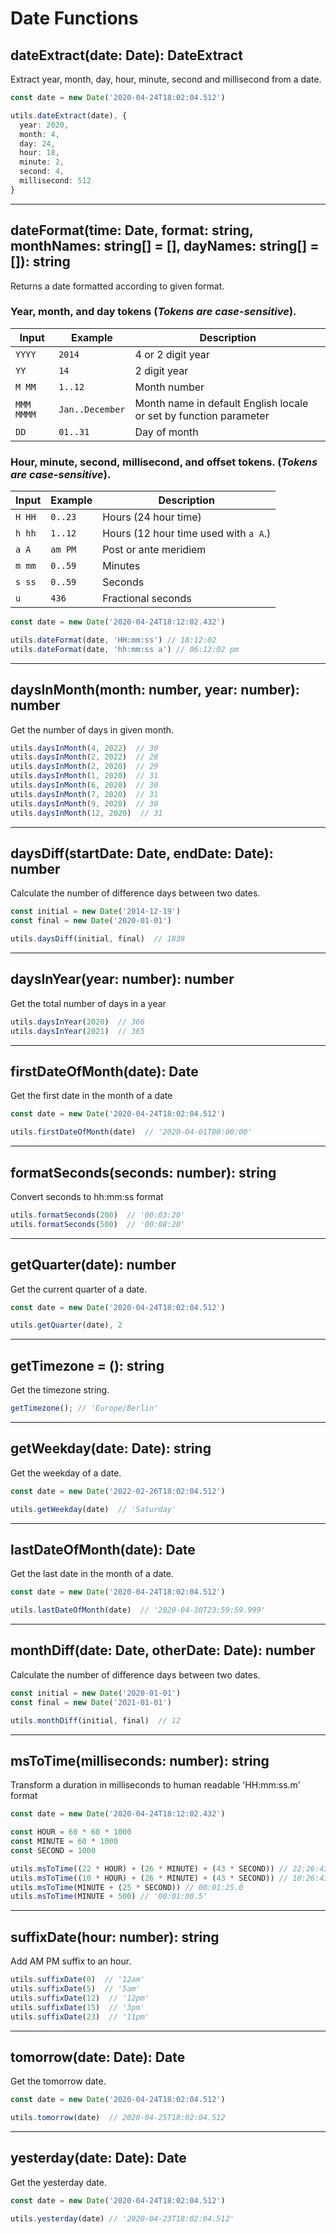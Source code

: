 # Date Functions

## dateExtract(date: Date): DateExtract

Extract year, month, day, hour, minute, second and millisecond from a date.

```ts
const date = new Date('2020-04-24T18:02:04.512')

utils.dateExtract(date), {
  year: 2020,
  month: 4,
  day: 24,
  hour: 18,
  minute: 2,
  second: 4,
  millisecond: 512
}
```

---

## dateFormat(time: Date, format: string, monthNames: string[] = [], dayNames: string[] = []): string

Returns a date formatted according to given format.

### Year, month, and day tokens (*Tokens are case-sensitive*).

| Input       | Example          | Description |
| ----------- | ---------------- | ----------- |
| `YYYY`      | `2014`           | 4 or 2 digit year |
| `YY`        | `14`             | 2 digit year |
| `M MM`      | `1..12`          | Month number |
| `MMM MMMM`  | `Jan..December`  | Month name in default English locale or set by function parameter |
| `DD`        | `01..31`         | Day of month |

### Hour, minute, second, millisecond, and offset tokens. (*Tokens are case-sensitive*).

| Input          | Example  | Description |
| -------------- | -------- | ----------- |
| `H HH`         | `0..23`  | Hours (24 hour time) |
| `h hh`         | `1..12`  | Hours (12 hour time used with `a A`.) |
| `a A`          | `am PM`  | Post or ante meridiem |
| `m mm`         | `0..59`  | Minutes |
| `s ss`         | `0..59`  | Seconds |
| `u`            | `436`    | Fractional seconds |

```ts
const date = new Date('2020-04-24T18:12:02.432')

utils.dateFormat(date, 'HH:mm:ss') // 18:12:02
utils.dateFormat(date, 'hh:mm:ss a') // 06:12:02 pm
```

---

## daysInMonth(month: number, year: number): number

Get the number of days in given month.

```ts
utils.daysInMonth(4, 2022)  // 30
utils.daysInMonth(2, 2022)  // 28
utils.daysInMonth(2, 2020)  // 29
utils.daysInMonth(1, 2020)  // 31
utils.daysInMonth(6, 2020)  // 30
utils.daysInMonth(7, 2020)  // 31
utils.daysInMonth(9, 2020)  // 30
utils.daysInMonth(12, 2020)  // 31
```

---

## daysDiff(startDate: Date, endDate: Date): number

Calculate the number of difference days between two dates.

```ts
const initial = new Date('2014-12-19')
const final = new Date('2020-01-01')

utils.daysDiff(initial, final)  // 1839
```

---

## daysInYear(year: number): number

Get the total number of days in a year

```ts
utils.daysInYear(2020)  // 366
utils.daysInYear(2021)  // 365
```

---

## firstDateOfMonth(date): Date

Get the first date in the month of a date

```ts
const date = new Date('2020-04-24T18:02:04.512')

utils.firstDateOfMonth(date)  // '2020-04-01T00:00:00'
```

---

## formatSeconds(seconds: number): string

Convert seconds to hh:mm:ss format

```ts
utils.formatSeconds(200)  // '00:03:20'
utils.formatSeconds(500)  // '00:08:20'
```

---

## getQuarter(date): number

Get the current quarter of a date.

```ts
const date = new Date('2020-04-24T18:02:04.512')

utils.getQuarter(date), 2
```

---

## getTimezone = (): string

Get the timezone string.

```ts
getTimezone(); // 'Europe/Berlin'
```

---

## getWeekday(date: Date): string

Get the weekday of a date.

```ts
const date = new Date('2022-02-26T18:02:04.512')

utils.getWeekday(date)  // 'Saturday'
```

---

## lastDateOfMonth(date): Date

Get the last date in the month of a date.

```ts
const date = new Date('2020-04-24T18:02:04.512')

utils.lastDateOfMonth(date)  // '2020-04-30T23:59:59.999'
```

---

## monthDiff(date: Date, otherDate: Date): number

Calculate the number of difference days between two dates.

```ts
const initial = new Date('2020-01-01')
const final = new Date('2021-01-01')

utils.monthDiff(initial, final)  // 12
```

---

## msToTime(milliseconds: number): string

Transform a duration in milliseconds to human readable 'HH:mm:ss.m' format

```ts
const date = new Date('2020-04-24T18:12:02.432')

const HOUR = 60 * 60 * 1000
const MINUTE = 60 * 1000
const SECOND = 1000

utils.msToTime((22 * HOUR) + (26 * MINUTE) + (43 * SECOND)) // 22:26:43.0
utils.msToTime((10 * HOUR) + (26 * MINUTE) + (43 * SECOND)) // 10:26:43.0
utils.msToTime(MINUTE + (25 * SECOND)) // 00:01:25.0
utils.msToTime(MINUTE + 500) // '00:01:00.5'
```

---

## suffixDate(hour: number): string

Add AM PM suffix to an hour.

```ts
utils.suffixDate(0)  // '12am'
utils.suffixDate(5)  // '5am'
utils.suffixDate(12)  // '12pm'
utils.suffixDate(15)  // '3pm'
utils.suffixDate(23)  // '11pm'
```

---

## tomorrow(date: Date): Date

Get the tomorrow date.

```ts
const date = new Date('2020-04-24T18:02:04.512')

utils.tomorrow(date)  // 2020-04-25T18:02:04.512
```

---

## yesterday(date: Date): Date

Get the yesterday date.

```ts
const date = new Date('2020-04-24T18:02:04.512')

utils.yesterday(date) // '2020-04-23T18:02:04.512'
```
